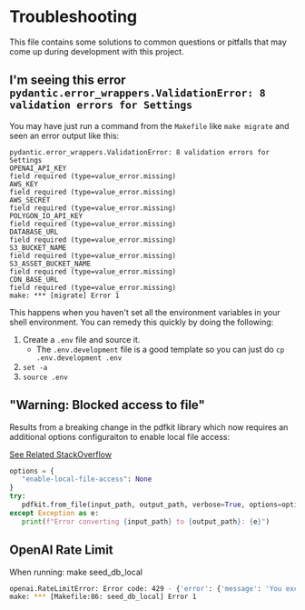 # Troubleshooting
This file contains some solutions to common questions or pitfalls that may come up during development with this project.

## I'm seeing this error `pydantic.error_wrappers.ValidationError: 8 validation errors for Settings`
You may have just run a command from the `Makefile` like `make migrate` and seen an error output like this:

```
pydantic.error_wrappers.ValidationError: 8 validation errors for Settings
OPENAI_API_KEY
field required (type=value_error.missing)
AWS_KEY
field required (type=value_error.missing)
AWS_SECRET
field required (type=value_error.missing)
POLYGON_IO_API_KEY
field required (type=value_error.missing)
DATABASE_URL
field required (type=value_error.missing)
S3_BUCKET_NAME
field required (type=value_error.missing)
S3_ASSET_BUCKET_NAME
field required (type=value_error.missing)
CDN_BASE_URL
field required (type=value_error.missing)
make: *** [migrate] Error 1
```

This happens when you haven't set all the environment variables in your shell environment.
You can remedy this quickly by doing the following:
1. Create a `.env` file and source it.
   - The `.env.development` file is a good template so you can just do `cp .env.development .env`
1. `set -a`
1. `source .env`



## "Warning: Blocked access to file"

Results from a breaking change in the pdfkit library which now requires an additional
options configuraiton to enable local file access:

[See Related StackOverflow](https://stackoverflow.com/questions/62814607/pdfkit-warning-blocked-access-to-file)

```python
options = {
   "enable-local-file-access": None
}
try:
   pdfkit.from_file(input_path, output_path, verbose=True, options=options)
except Exception as e:
   print(f"Error converting {input_path} to {output_path}: {e}")
```

## OpenAI Rate Limit

When running: make seed_db_local

```bash
openai.RateLimitError: Error code: 429 - {'error': {'message': 'You exceeded your current quota, please check your plan and billing details. For more information on this error, read the docs: https://platform.openai.com/docs/guides/error-codes/api-errors.', 'type': 'insufficient_quota', 'param': None, 'code': 'insufficient_quota'}}
make: *** [Makefile:86: seed_db_local] Error 1
```